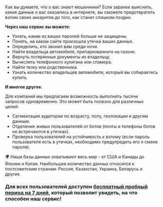 Как вы думаете, что о вас знают мошенники? Если заранее выяснить, какие данные о вас оказались в интернете, вы сможете предотвратить взлом своих аккаунтов до того, как станет слишком поздно.


**Через наш сервис вы можете:**

- Узнать, какие из ваших паролей больше не защищены.
- Понять, на каком сайте произошла утечка ваших данных.
- Определить, кто звонил вам среди ночи.
- Найти владельца автомобиля, припаркованного на газоне.
- Вернуть потерянные документы их владельцу.
- Вычислить телефонного хулигана или спамера.
- Найти тезку или родственника.
- Узнать количество владельцев автомобиля, который вы собираетесь купить.

**И многое другое.**

Для компаний мы предлагаем возможность выполнять тысячи запросов одновременно. Это может быть полезно для различных целей:

- Сегментация аудитории по возрасту, полу, геолокации и другим данным.
- Отделение живых пользователей от ботов (почты и телефоны ботов не встречаются в утечках).
- Проверка пользователей на устойчивость к взлому (если пароль пользователя есть в утечках, необходимо предупредить его о смене пароля).

🌍 Наши базы данных охватывают весь мир - от США и Канады до Японии и Китая. Наибольшее количество данных относится к постсоветским странам: Россия, Казахстан, Украина, Беларусь и другие.

### **Для всех пользователей доступен [бесплатный пробный период на 7 дней](https://leakosint.org/LeakOSINT/), который позволит увидеть, на что способен наш сервис!**

